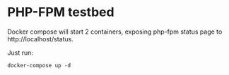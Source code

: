 # PHP-FPM testbed

Docker compose will start 2 containers, exposing php-fpm status page to http://localhost/status.

Just run:
```
docker-compose up -d
```
